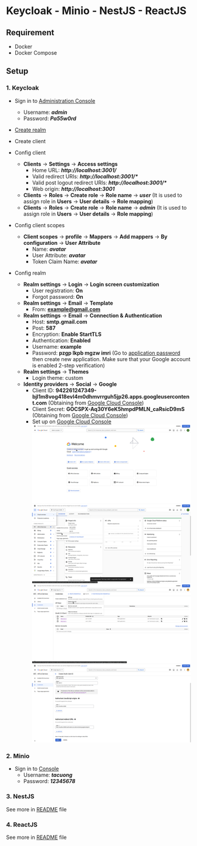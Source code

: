 # Keycloak - Minio - NestJS - ReactJS

## Requirement

- Docker
- Docker Compose

## Setup

### 1. Keycloak

- Sign in to [Administration Console](http://localhost:8080/auth)
  - Username: **_admin_**
  - Password: **_Pa55w0rd_**
- [Create realm](http://localhost:8080/auth/admin/master/console/#/master/add-realm)
- Create client
- Config client
  - **Clients** -> **Settings** -> **Access settings**
    - Home URL: **_http://localhost:3001/_**
    - Valid redirect URIs: **_http://localhost:3001/\*_**
    - Valid post logout redirect URIs: **_http://localhost:3001/\*_**
    - Web origin: **_http://localhost:3001_**
  - **Clients** -> **Roles** -> **Create role** -> **Role name** -> **_user_** (It is used to assign role in **Users** -> **User details** -> **Role mapping**)
  - **Clients** -> **Roles** -> **Create role** -> **Role name** -> **_admin_** (It is used to assign role in **Users** -> **User details** -> **Role mapping**)
- Config client scopes

  - **Client scopes** -> **profile** -> **Mappers** -> **Add mappers** -> **By configuration** -> **User Attribute**
    - Name: **_avatar_**
    - User Attribute: **_avatar_**
    - Token Claim Name: **_avatar_**

- Config realm
  - **Realm settings** -> **Login** -> **Login screen customization**
    - User registration: **On**
    - Forgot password: **On**
  - **Realm settings** -> **Email** -> **Template**
    - From: **example@gmail.com**
  - **Realm settings** -> **Email** -> **Connection & Authentication**
    - Host: **smtp.gmail.com**
    - Post: **587**
    - Encryption: **Enable StartTLS**
    - Authentication: **Enabled**
    - Username: **example**
    - Password: **pzgp lkpb mgzw imri** (Go to [application password](https://myaccount.google.com/u/1/apppasswords?utm_source=google-account&utm_medium=myaccountsecurity&utm_campaign=tsv-settings&rapt=AEjHL5Plx2bKft72Pe59WiQvx0cqln1Ie44-gwHxFt6186SNJ9JlO-TgS_LuFVj1tg3WMyBPip4C6eyYgmaOYmfIThFHUgTaEsaHdUorT_VugxnnwwqFHgg) then create new application. Make sure that your Google account is enabled 2-step verification)
  - **Realm settings** -> **Themes**
    - Login theme: custom
  - **Identity providers** -> **Social** -> **Google**
    - Client ID: **942261247349-bjl1m8vog418evl4m0dhmvrrguh5jp26.apps.googleusercontent.com** (Obtaining from [Google Cloud Console](https://console.cloud.google.com))
    - Client Secret: **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** (Obtaining from [Google Cloud Console](https://console.cloud.google.com))
    - Set up on [Google Cloud Console](https://console.cloud.google.com)
      ![create project gcs](./images/gcs-create-project.png)
      ![create credential gcs](./images/gcs-create-credential.png)
      ![create oauth gcs](./images/gcs-create-oauth.png)
      ![oauth info gcs](./images/gcs-oauth-info.png)

### 2. Minio

- Sign in to [Console](http://localhost:9001/login)
  - Username: **_tacuong_**
  - Password: **_12345678_**

### 3. NestJS

See more in [README](./nestjs/README.md) file

### 4. ReactJS

See more in [README](./reactjs/README.md) file
